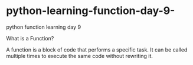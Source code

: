 # python-learning-function-day-9-
python function learning day 9 




What is a Function?


A function is a block of code that performs a specific task. It can be called multiple times to execute the same code without rewriting it.
